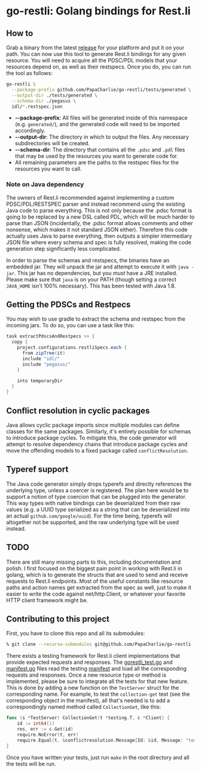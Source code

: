 # go-restli: Golang bindings for Rest.li

## How to
Grab a binary from the latest [release](https://github.com/PapaCharlie/go-restli/releases) for your platform and
put it on your path. You can now use this tool to generate Rest.li bindings for any given resource. You will need to
acquire all the PDSC/PDL models that your resources depend on, as well as their restspecs. Once you do, you can run the
tool as follows:
```bash
go-restli \
  --package-prefix github.com/PapaCharlie/go-restli/tests/generated \
  --output-dir ./tests/generated \
  --schema-dir ./pegasus \
  idl/*.restspec.json
```
+ **--package-prefix**: All files will be generated inside of this namespace (e.g. `generated/`), and the generated
  code will need to be imported accordingly.
+ **--output-dir**: The directory in which to output the files. Any necessary subdirectories will be created.
+ **--schema-dir**: The directory that contains all the `.pdsc` and `.pdl` files that may be used by the resources you
  want to generate code for.
+ All remaining parameters are the paths to the restspec files for the resources you want to call.

### Note on Java dependency
The owners of Rest.li recommended against implementing a custom PDSC/PDL/RESTSPEC parser and instead recommend using
the existing Java code to parse everything. This is not only because the .pdsc format is going to be replaced by a new
DSL called PDL, which will be much harder to parse than JSON (incidentally, the .pdsc format allows comments and other
nonsense, which makes it not standard JSON either). Therefore this code actually uses Java to parse everything, then
outputs a simpler intermediary JSON file where every schema and spec is fully resolved, making the code generation step
significantly less complicated.

In order to parse the schemas and restspecs, the binaries have an embedded jar. They will unpack the jar and attempt to
execute it with `java -jar`. This jar has no dependencies, but you _must_ have a JRE installed. Please make sure that
`java` is on your PATH (though setting a correct `JAVA_HOME` isn't 100% necessary). This has been tested with Java 1.8.

## Getting the PDSCs and Restpecs
You may wish to use gradle to extract the schema and restspec from the incoming jars. To do so, you can use a task like
this:
```gradle
task extractPdscsAndRestpecs >> {
  copy {
    project.configurations.restliSpecs.each {
      from zipTree(it)
      include "idl/"
      include "pegasus/"
    }

    into temporaryDir
  }
}
```

## Conflict resolution in cyclic packages
Java allows cyclic package imports since multiple modules can define classes for the same packages. Similarly, it's
entirely possible for schemas to introduce package cycles. To mitigate this, the code generator will attempt to resolve
dependency chains that introduce package cycles and move the offending models to a fixed package called
`conflictResolution`.

## Typeref support
The Java code generator simply drops typerefs and directly references the underlying type, unless a coercer is
registered. The plan here would be to support a notion of type coercion that can be plugged into the generator. This way
types with native bindings can be deserialized from their raw values (e.g. a UUID type serialized as a string that can
be deserialized into an actual `github.com/google/uuid`). For the time being, typerefs will altogether not be supported,
and the raw underlying type will be used instead.

## TODO
There are still many missing parts to this, including documentation and polish. I first focused on the biggest pain
point in working with Rest.li in golang, which is to generate the structs that are used to send and receive requests to
Rest.li endpoints. Most of the useful constants like resource paths and action names get extracted from the spec as
well, just to make it easier to write the code against net/http.Client, or whatever your favorite HTTP client framework
might be.

## Contributing to this project
First, you have to clone this repo and all its submodules:
```bash
% git clone --recurse-submodules git@github.com/PapaCharlie/go-restli
```
There exists a testing framework for Rest.li client implementations that provide expected requests and responses. The
[gorestli_test.go](tests/gorestli_test.go) and [manifest.go](tests/manifest.go) files read the testing
[manifest](tests/rest.li-test-suite/client-testsuite/manifest.json) and load all the corresponding requests and
responses. Once a new resource type or method is implemented, please be sure to integrate all the tests for that new
feature. This is done by adding a new function on the `TestServer` struct for the corresponding name. For example, to
test the `collection-get` test (see the corresponding object in the manifest), all that's needed is to add a
correspondingly named method called `CollectionGet`, like this:
```go
func (s *TestServer) CollectionGet(t *testing.T, c *Client) {
	id := int64(1)
	res, err := c.Get(id)
	require.NoError(t, err)
	require.Equal(t, &conflictresolution.Message{Id: &id, Message: "test message"}, res, "Invalid response from server")
}
```
Once you have written your tests, just run `make` in the root directory and all the tests will be run.
